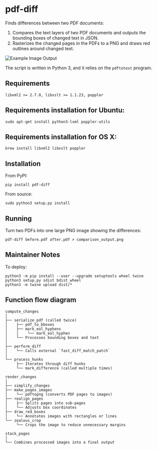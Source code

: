 # pdf-diff

Finds differences between two PDF documents:

1. Compares the text layers of two PDF documents and outputs the bounding boxes of changed text in JSON.
2. Rasterizes the changed pages in the PDFs to a PNG and draws red outlines around changed text.

![Example Image Output](example.png)

The script is written in Python 3, and it relies on the `pdftotext` program.

## Requirements
    
    libxml2 >= 2.7.0, libxslt >= 1.1.23, poppler
## Requirements installation for Ubuntu:
    
    sudo apt-get install python3-lxml poppler-utils
## Requirements installation for OS X:
    
    brew install libxml2 libxslt poppler
## Installation

From PyPI:

    pip install pdf-diff

From source:

    sudo python3 setup.py install
## Running

Turn two PDFs into one large PNG image showing the differences:

    pdf-diff before.pdf after.pdf > comparison_output.png

## Maintainer Notes

To deploy:

	python3 -m pip install --user --upgrade setuptools wheel twine
	python3 setup.py sdist bdist_wheel
	python3 -m twine upload dist/*

## Function flow diagram

```
compute_changes
│
├── serialize_pdf (called twice)
│    ├── pdf_to_bboxes
│    ├── mark_eol_hyphens
│    │    └── mark_eol_hyphen
│    └── Processes bounding boxes and text
│
├── perform_diff
│    └── Calls external `fast_diff_match_patch`
│
└── process_hunks
     ├── Iterates through diff hunks
     └── mark_difference (called multiple times)

render_changes
│
├── simplify_changes
├── make_pages_images
│    └── pdftopng (converts PDF pages to images)
├── realign_pages
│    ├── Splits pages into sub-pages
│    └── Adjusts box coordinates
├── draw_red_boxes
│    └── Annotates images with rectangles or lines
└── zealous_crop
     └── Crops the image to reduce unnecessary margins

stack_pages
│
└── Combines processed images into a final output
```

